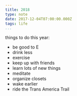 ```yaml
---
title: 2018
type: note
date: 2017-12-04T07:00:00.000Z
tags: life
...
```


things to do this year:

- be good to E
- drink less
- exercise
- keep up with friends
- learn lots of new things
- meditate
- organize closets
- wake earlier
- ride the Trans America Trail
